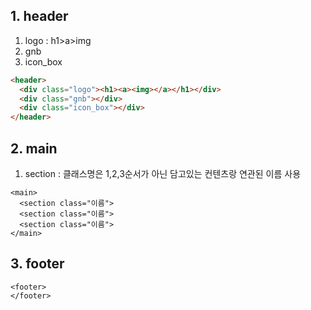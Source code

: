 ## 1. header
1. logo : h1>a>img
2. gnb
3. icon_box

```html
<header>
  <div class="logo"><h1><a><img></a></h1></div>
  <div class="gnb"></div>
  <div class="icon_box"></div>
</header>
```
## 2. main
1. section : 클래스명은 1,2,3순서가 아닌 담고있는 컨텐츠랑 연관된 이름 사용
```
<main>
  <section class="이름">
  <section class="이름">
  <section class="이름">
</main>
```

## 3. footer
```
<footer>
</footer>
```
